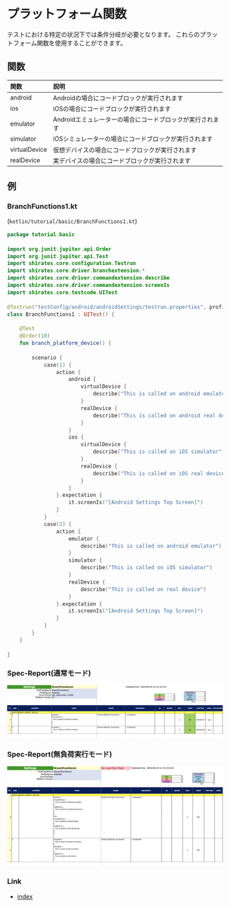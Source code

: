 # プラットフォーム関数

テストにおける特定の状況下では条件分岐が必要となります。
これらのプラットフォーム関数を使用することができます。

## 関数

| 関数            | 説明                               |
|:--------------|:---------------------------------|
| android       | Androidの場合にコードブロックが実行されます        |
| ios           | iOSの場合にコードブロックが実行されます            |
| emulator      | Androidエミュレーターの場合にコードブロックが実行されます |
| simulator     | iOSシミュレーターの場合にコードブロックが実行されます     |
| virtualDevice | 仮想デバイスの場合にコードブロックが実行されます         |
| realDevice    | 実デバイスの場合にコードブロックが実行されます          |

## 例

### BranchFunctions1.kt

(`kotlin/tutorial/basic/BranchFunctions1.kt`)

```kotlin
package tutorial.basic

import org.junit.jupiter.api.Order
import org.junit.jupiter.api.Test
import shirates.core.configuration.Testrun
import shirates.core.driver.branchextension.*
import shirates.core.driver.commandextension.describe
import shirates.core.driver.commandextension.screenIs
import shirates.core.testcode.UITest

@Testrun("testConfig/android/androidSettings/testrun.properties", profile = "Android")
class BranchFunctions1 : UITest() {

    @Test
    @Order(10)
    fun branch_platform_device() {

        scenario {
            case(1) {
                action {
                    android {
                        virtualDevice {
                            describe("This is called on android emulator")
                        }
                        realDevice {
                            describe("This is called on android real device")
                        }
                    }
                    ios {
                        virtualDevice {
                            describe("This is called on iOS simulator")
                        }
                        realDevice {
                            describe("This is called on iOS real device")
                        }
                    }
                }.expectation {
                    it.screenIs("[Android Settings Top Screen]")
                }
            }
            case(2) {
                action {
                    emulator {
                        describe("This is called on android emulator")
                    }
                    simulator {
                        describe("This is called on iOS simulator")
                    }
                    realDevice {
                        describe("This is called on real device")
                    }
                }.expectation {
                    it.screenIs("[Android Settings Top Screen]")
                }
            }
        }
    }

}
```

### Spec-Report(通常モード)

![](../../_images/branch_functions_normal.png)

### Spec-Report(無負荷実行モード)

![](../../_images/branch_functions_no_load_run.png)

### Link

- [index](../../../index_ja.md)

